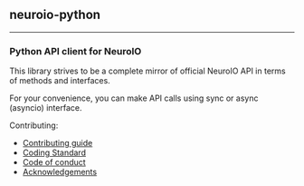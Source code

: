 ## neuroio-python

---

### Python API client for NeuroIO

This library strives to be a complete mirror of official NeuroIO API in terms of methods and interfaces.

For your convenience, you can make API calls using sync or async (asyncio) interface.

Contributing:
  * [Contributing guide](./contributing/1.-contributing-guide.md)
  * [Coding Standard](./contributing/2.-coding-standard.md)
  * [Code of conduct](./contributing/3.-code-of-conduct.md)
  * [Acknowledgements](./contributing/4.-acknowledgements.md)
